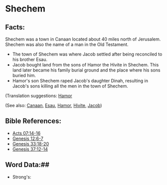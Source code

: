 # Shechem #

## Facts: ##

Shechem was a town in Canaan located about 40 miles north of Jerusalem. Shechem was also the name of a man in the Old Testament.

* The town of Shechem was where Jacob settled after being reconciled to his brother Esau.
* Jacob bought land from the sons of Hamor the Hivite in Shechem. This land later became his family burial ground and the place where his sons buried him.
* Hamor's son Shechem raped Jacob's daughter Dinah, resulting in Jacob's sons killing all the men in the town of Shechem.

(Translation suggestions: [Hamor](../other/hamor.md)

(See also: [Canaan](../other/canaan.md), [Esau](../other/esau.md), [Hamor](../other/hamor.md), [Hivite](../other/hivite.md), [Jacob](../other/jacob.md))

## Bible References: ##

* [Acts 07:14-16](rc://en/tn/help/act/07/14)
* [Genesis 12:6-7](rc://en/tn/help/gen/12/06)
* [Genesis 33:18-20](rc://en/tn/help/gen/33/18)
* [Genesis 37:12-14](rc://en/tn/help/gen/37/12)

## Word Data:##

* Strong's: 

